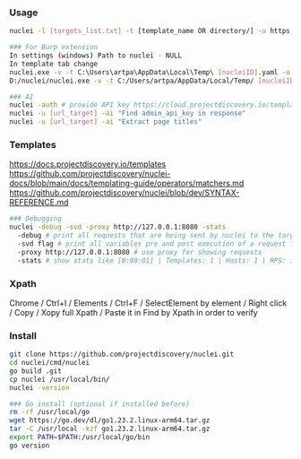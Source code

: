 ### Usage
```bash
nuclei -l [targets_list.txt] -t [template_name OR directory/] -u https[:]//[target] -rate-limit 10

### For Burp extension
In settings (windows) Path to nuclei - NULL
In template tab change
nuclei.exe -v -t C:\Users\artpa\AppData\Local\Temp\ [nucleiID].yaml -u [HOST] >>>
D:/nuclei/nuclei.exe -v -t C:/Users/artpa/AppData/Local/Temp/ [nucleiID].yaml -u [HOST]

### AI
nuclei -auth # provide API key https://cloud.projectdiscovery.io/templates
nuclei -u [url_target] -ai "Find admin_api_key in response"
nuclei -u [url_target] -ai "Extract page titles"
```

### Templates
https://docs.projectdiscovery.io/templates
https://github.com/projectdiscovery/nuclei-docs/blob/main/docs/templating-guide/operators/matchers.md
https://github.com/projectdiscovery/nuclei/blob/dev/SYNTAX-REFERENCE.md 
```bash
### Debugging
nuclei -debug -svd -proxy http://127.0.0.1:8080 -stats
  -debug # print all requests that are being sent by nuclei to the target as well as the response received from the target.
  -svd flag # print all variables pre and post execution of a request for a template
  -proxy http://127.0.0.1:8080 # use proxy for showing requests
  -stats # show stats like [0:00:01] | Templates: 1 | Hosts: 1 | RPS: 1 | Matched: 1 | Errors: 0 | Requests: 1/1 (100%)
```

### Xpath
Chrome / Ctrl+I / Elements / Ctrl+F / SelectElement by element / Right click / Copy / Xopy full Xpath / Paste it in Find by Xpath in order to verify

### Install
```bash
git clone https://github.com/projectdiscovery/nuclei.git
cd nuclei/cmd/nuclei
go build .git
cp nuclei /usr/local/bin/
nuclei -version

### Go install (optional if installed before)
rm -rf /usr/local/go 
wget https://go.dev/dl/go1.23.2.linux-arm64.tar.gz
tar -C /usr/local -xzf go1.23.2.linux-arm64.tar.gz
export PATH=$PATH:/usr/local/go/bin
go version
```
